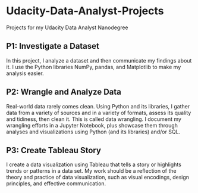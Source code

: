 # Udacity-Data-Analyst-Projects
Projects for my Udacity Data Analyst Nanodegree

## P1: Investigate a Dataset
In this project, I analyze a dataset and then communicate my findings about it. I use the Python libraries NumPy, pandas, and Matplotlib to make my analysis easier.

## P2: Wrangle and Analyze Data
Real-world data rarely comes clean. Using Python and its libraries, I gather data from a variety of sources and in a variety of formats, assess its quality and tidiness, then clean it. This is called data wrangling. I document my wrangling efforts in a Jupyter Notebook, plus showcase them through analyses and visualizations using Python (and its libraries) and/or SQL.

## P3: Create Tableau Story
I create a data visualization using Tableau that tells a story or highlights trends or patterns in a data set. My work should be a reflection of the theory and practice of data visualization, such as visual encodings, design principles, and effective communication.
